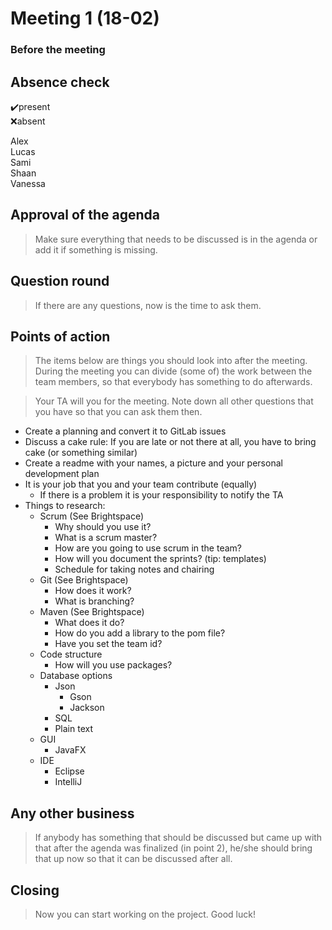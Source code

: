 # Meeting 1 (18-02)
### Before the meeting

## Absence check
:heavy_check_mark:present<br/>
:x:absent<br/>

Alex<br/>
Lucas<br/>
Sami<br/>
Shaan<br/>
Vanessa<br/>

## Approval of the agenda
> Make sure everything that needs to be discussed is in the agenda or add it if something is missing.

## Question round
> If there are any questions, now is the time to ask them.

## Points of action
> The items below are things you should look into after the meeting. During the meeting you can divide (some of) the work between the team members, so that everybody has something to do afterwards.

> Your TA will you for the meeting. Note down all other questions that you have so that you can ask them then.

 - Create a planning and convert it to GitLab issues
 - Discuss a cake rule: If you are late or not there at all, you have to bring cake (or something similar)
 - Create a readme with your names, a picture and your personal development plan
 - It is your job that you and your team contribute (equally)
    - If there is a problem it is your responsibility to notify the TA
 - Things to research:
    - Scrum (See Brightspace) 
        - Why should you use it?
        - What is a scrum master?
        - How are you going to use scrum in the team?
        - How will you document the sprints? (tip: templates)
        - Schedule for taking notes and chairing
    - Git (See Brightspace)
        - How does it work?
        - What is branching?
    - Maven (See Brightspace)
        - What does it do?
        - How do you add a library to the pom file?
        - Have you set the team id?
    - Code structure
        - How will you use packages?
    - Database options
        - Json
            - Gson
            - Jackson
        - SQL
        - Plain text
    - GUI
        - JavaFX
    - IDE
        - Eclipse
        - IntelliJ


## Any other business
> If anybody has something that should be discussed but came up with that after the agenda was finalized (in point 2), he/she should bring that up now so that it can be discussed after all.


## Closing
> Now you can start working on the project. Good luck!